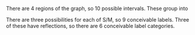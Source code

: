 There are 4 regions of the graph, so 10 possible intervals. These group into 

There are three possibilities for each of S/M, so 9 conceivable labels. Three of these have reflections, so there are 6 conceivable label categories.
